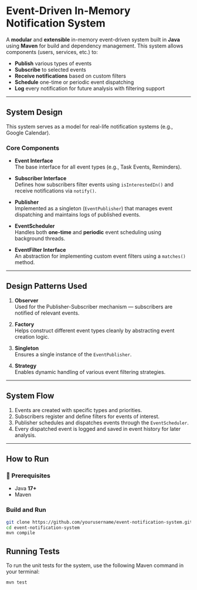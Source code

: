 #  Event-Driven In-Memory Notification System

A **modular** and **extensible** in-memory event-driven system built in **Java** using **Maven** for build and dependency management. This system allows components (users, services, etc.) to:

- **Publish** various types of events  
- **Subscribe** to selected events  
- **Receive notifications** based on custom filters  
- **Schedule** one-time or periodic event dispatching  
- **Log** every notification for future analysis with filtering support  

---

##  System Design

This system serves as a model for real-life notification systems (e.g., Google Calendar).

### Core Components

- **Event Interface**  
  The base interface for all event types (e.g., Task Events, Reminders).

- **Subscriber Interface**  
  Defines how subscribers filter events using `isInterestedIn()` and receive notifications via `notify()`.

- **Publisher**  
  Implemented as a singleton (`EventPublisher`) that manages event dispatching and maintains logs of published events.

- **EventScheduler**  
  Handles both **one-time** and **periodic** event scheduling using background threads.

- **EventFilter Interface**  
  An abstraction for implementing custom event filters using a `matches()` method.

---

## Design Patterns Used

1. **Observer**  
   Used for the Publisher-Subscriber mechanism — subscribers are notified of relevant events.

2. **Factory**  
   Helps construct different event types cleanly by abstracting event creation logic.

3. **Singleton**  
   Ensures a single instance of the `EventPublisher`.

4. **Strategy**  
   Enables dynamic handling of various event filtering strategies.

---

##  System Flow

1. Events are created with specific types and priorities.  
2. Subscribers register and define filters for events of interest.  
3. Publisher schedules and dispatches events through the `EventScheduler`.  
4. Every dispatched event is logged and saved in event history for later analysis.

---

##  How to Run

### 🔧 Prerequisites

- Java **17+**  
- Maven  

###  Build and Run

```bash
git clone https://github.com/yourusername/event-notification-system.git
cd event-notification-system
mvn compile
```

## Running Tests

To run the unit tests for the system, use the following Maven command in your terminal:

```bash
mvn test
```

